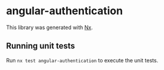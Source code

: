 # angular-authentication

This library was generated with [Nx](https://nx.dev).

## Running unit tests

Run `nx test angular-authentication` to execute the unit tests.
